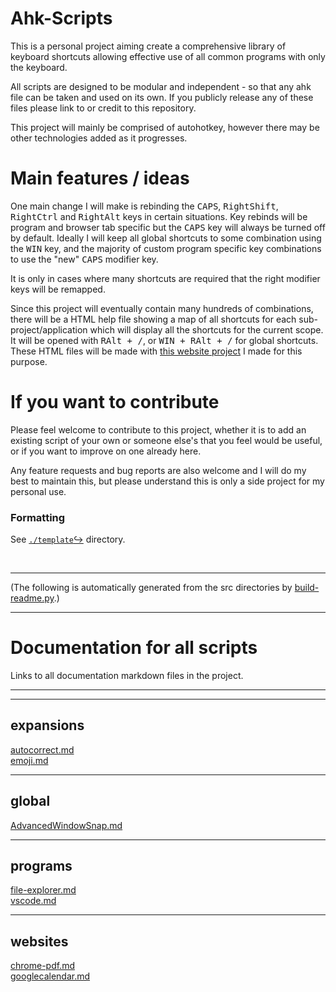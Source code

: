 # Ahk-Scripts

This is a personal project aiming create a comprehensive library of keyboard
shortcuts allowing effective use of all common programs with
only the keyboard.

All scripts are designed to be modular and independent - so that any ahk file can be taken and used on its own. If you publicly release any of these files please link to
or credit to this repository.  

This project will mainly be comprised of autohotkey, however there may be other
technologies added as it progresses.  


# Main features / ideas

One main change I will make is rebinding the <kbd>CAPS</kbd>, <kbd>RightShift</kbd>,
<kbd>RightCtrl</kbd> and <kbd>RightAlt</kbd> keys in certain situations.
Key rebinds will be program and browser tab specific but the <kbd>CAPS</kbd>
key will always be turned off by default.
Ideally I will keep all global shortcuts to some combination using the 
<kbd>WIN</kbd> key, and the majority of custom program specific key combinations
to use the "new" <kbd>CAPS</kbd> modifier key.  

It is only in cases where many shortcuts are required that the right modifier
keys will be remapped.  

Since this project will eventually contain many hundreds of combinations, there
will be a HTML help file showing a map of all shortcuts for each 
sub-project/application which will display all the shortcuts for the current scope.
It will be opened with <kbd>RAlt + /</kbd>, or <kbd>WIN + RAlt + /</kbd> for
global shortcuts.  
These HTML files will be made with [this website project]() I made for this purpose.  

# If you want to contribute

Please feel welcome to contribute to this project, whether it is to add an
existing script of your own or someone else's that you feel would be useful, 
or if you want to improve on one already here.  

Any feature requests and bug reports are also welcome and I will do my best to
maintain this, but please understand this is only a side project for my personal use.  
### Formatting
See [`./template`↪](./template) directory.  


&nbsp;

<!-- SCRIPT COPY -->

----
(The following is automatically generated from the src directories by 
[build-readme.py](./build-readme.py).)  

----
# Documentation for all scripts

Links to all documentation markdown files in the project.

---

<!-- SCRIPT STOP -->

---
## expansions
[autocorrect.md](.\src\expansions\autocorrect.md)  
[emoji.md](.\src\expansions\emoji.md)  

---
## global
[AdvancedWindowSnap.md](.\src\global\AdvancedWindowSnap.md)  

---
## programs
[file-explorer.md](.\src\programs\file-explorer\file-explorer.md)  
[vscode.md](.\src\programs\vscode\vscode.md)  

---
## websites
[chrome-pdf.md](.\src\websites\chrome-pdf\chrome-pdf.md)  
[googlecalendar.md](.\src\websites\googlecalendar\googlecalendar.md)  

